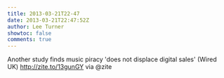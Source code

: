 ```yaml
---
title: 2013-03-21T22-47
date: 2013-03-21T22:47:52Z
author: Lee Turner
showtoc: false
comments: true
---
```


Another study finds music piracy 'does not displace digital sales' (Wired UK) http://zite.to/13gunGY via @zite

